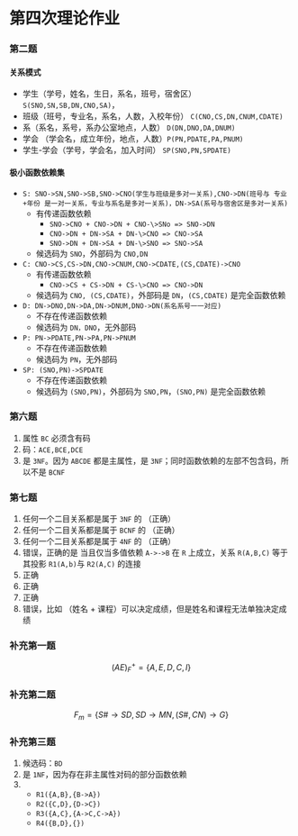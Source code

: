 # 第四次理论作业

### 第二题

#### 关系模式

- 学生（学号，姓名，生日，系名，班号，宿舍区） `S(SNO,SN,SB,DN,CNO,SA)`，
- 班级（班号，专业名，系名，人数，入校年份） `C(CNO,CS,DN,CNUM,CDATE)`
- 系（系名，系号，系办公室地点，人数） `D(DN,DNO,DA,DNUM)`
- 学会 （学会名，成立年份，地点，人数）`P(PN,PDATE,PA,PNUM)`
- 学生-学会（学号，学会名，加入时间） `SP(SNO,PN,SPDATE)`

#### 极小函数依赖集

- `S: SNO->SN,SNO->SB,SNO->CNO(学生与班级是多对一关系),CNO->DN(班号与 专业+年份 是一对一关系，专业与系名是多对一关系)，DN->SA(系号与宿舍区是多对一关系)`
  - 有传递函数依赖
    - `SNO->CNO + CNO->DN + CNO-\>SNo => SNO->DN`
    - `CNO->DN + DN->SA + DN-\>CNO => CNO->SA`
    - `SNO->DN + DN->SA + DN-\>SNO => SNO->SA`
  - 候选码为 `SNO`，外部码为 `CNO,DN`
- `C: CNO->CS,CS->DN,CNO->CNUM,CNO->CDATE,(CS,CDATE)->CNO`
  - 有传递函数依赖
    - `CNO->CS + CS->DN + CS-\>CNO => CNO->DN`
  - 候选码为 `CNO, (CS,CDATE)`，外部码是 `DN`，`(CS,CDATE)` 是完全函数依赖
- `D: DN->DNO,DN->DA,DN->DNUM,DNO->DN(系名系号一一对应)`
  - 不存在传递函数依赖
  - 候选码为 `DN，DNO`，无外部码
- `P: PN->PDATE,PN->PA,PN->PNUM`
  - 不存在传递函数依赖
  - 候选码为 `PN`，无外部码
- `SP: (SNO,PN)->SPDATE`
  - 不存在传递函数依赖
  - 候选码为 `(SNO,PN)`，外部码为 `SNO,PN`，`(SNO,PN)` 是完全函数依赖

### 第六题

1. 属性 `BC` 必须含有码
2. 码：`ACE,BCE,DCE`
3. 是 `3NF`。因为 `ABCDE` 都是主属性，是 `3NF`；同时函数依赖的左部不包含码，所以不是 `BCNF`

### 第七题

1. 任何一个二目关系都是属于 `3NF` 的 （正确）
2. 任何一个二目关系都是属于 `BCNF` 的 （正确）
3. 任何一个二目关系都是属于 `4NF` 的 （正确）
4. 错误，正确的是 当且仅当多值依赖 `A->->B` 在 `R` 上成立，关系 `R(A,B,C)` 等于其投影 `R1(A,b)`与 `R2(A,C)` 的连接
5. 正确
6. 正确
7. 正确
8. 错误，比如 （姓名 + 课程）可以决定成绩，但是姓名和课程无法单独决定成绩

### 补充第一题

$$
(AE)_F^{+} =\{ A,E,D,C,I \}
$$

### 补充第二题

$$
F_m = \{ S\#\to SD,SD\to MN,(S\#,CN)\to G \}
$$

### 补充第三题

1. 候选码：`BD`
2. 是 `1NF`，因为存在非主属性对码的部分函数依赖
3. - `R1({A,B},{B->A})`
   - `R2({C,D},{D->C})`
   - `R3({A,C},{A->C,C->A})`
   - `R4({B,D},{})`
